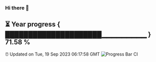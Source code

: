 ### Hi there 👋
⏳ Year progress { █████████████████████▁▁▁▁▁▁▁▁▁ } 71.58 %
---
⏰ Updated on Tue, 19 Sep 2023 06:17:58 GMT
![Progress Bar CI](https://github.com/liununu/liununu/workflows/Progress%20Bar%20CI/badge.svg)
